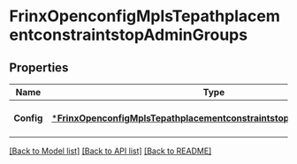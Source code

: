 # FrinxOpenconfigMplsTepathplacementconstraintstopAdminGroups

## Properties
Name | Type | Description | Notes
------------ | ------------- | ------------- | -------------
**Config** | [***FrinxOpenconfigMplsTepathplacementconstraintstopAdmingroupsConfig**](frinx.openconfig.mpls.tepathplacementconstraintstop.admingroups.Config.md) | Optional[Configuration data ] REF:Optional.empty | [optional] [default to null]

[[Back to Model list]](../README.md#documentation-for-models) [[Back to API list]](../README.md#documentation-for-api-endpoints) [[Back to README]](../README.md)


